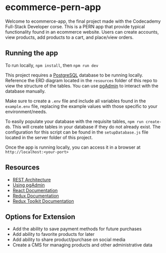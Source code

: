 # ecommerce-pern-app

Welcome to ecommerce-app, the final project made with the Codecademy Full-Stack Developer corse.
This is a PERN app that provide typical functionality found in an ecommerce website. Users can create accounts, view products, add products to a cart, and place/view orders.

## Running the app

To run locally, `npm install`, then `npm run dev`

This project requires a [PostgreSQL](https://www.postgresql.org/) database to be running locally. Reference the ERD diagram located in the `resources` folder of this repo to view the structure of the tables. You can use [pgAdmin](https://www.pgadmin.org/) to interact with the database manually.

Make sure to create a `.env` file and include all variables found in the `example.env` file, replacing the example values with those specific to your environment/needs.

To easily populate your database with the requisite tables, `npm run create-db`. This will create tables in your database if they do not already exist. The configuration for this script can be found in the `setupDatabase.js` file located in the server folder of this project.

Once the app is running locally, you can access it in a browser at `http://localhost:<your-port>`

## Resources

- [REST Architecture](https://www.codecademy.com/articles/what-is-rest)
- [Using pgAdmin](https://www.pgadmin.org/docs/pgadmin4/development/getting_started.html)
- [React Documentation](https://reactjs.org/docs/getting-started.html)
- [Redux Documentation](https://redux.js.org/)
- [Redux Toolkit Documentation](https://redux-toolkit.js.org/)

## Options for Extension

- Add the ability to save payment methods for future purchases
- Add ability to favorite products for later
- Add ability to share product/purchase on social media
- Create a CMS for managing products and other administrative data
